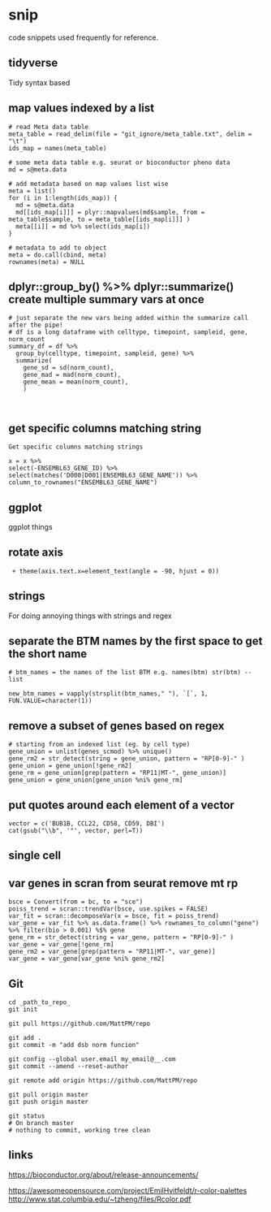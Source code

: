 # snip
code snippets used frequently for reference. 

## tidyverse 

Tidy syntax based 

## map values indexed by a list 
```{r}
# read Meta data table
meta_table = read_delim(file = "git_ignore/meta_table.txt", delim = "\t")
ids_map = names(meta_table)

# some meta data table e.g. seurat or bioconductor pheno data 
md = s@meta.data

# add metadata based on map values list wise 
meta = list()
for (i in 1:length(ids_map)) {
  md = s@meta.data
  md[[ids_map[i]]] = plyr::mapvalues(md$sample, from = meta_table$sample, to = meta_table[[ids_map[i]]] )
  meta[[i]] = md %>% select(ids_map[i])
} 

# metadata to add to object 
meta = do.call(cbind, meta) 
rownames(meta) = NULL
```

## dplyr::group_by() %>% dplyr::summarize() create multiple summary vars at once
```
# just separate the new vars being added within the summarize call after the pipe! 
# df is a long dataframe with celltype, timepoint, sampleid, gene, norm_count 
summary_df = df %>% 
  group_by(celltype, timepoint, sampleid, gene) %>% 
  summarize(
    gene_sd = sd(norm_count),
    gene_mad = mad(norm_count), 
    gene_mean = mean(norm_count), 
    ) 
    
  
```

## get specific columns matching string 

```{r}
Get specific columns matching strings 

x = x %>%
select(-ENSEMBL63_GENE_ID) %>% 
select(matches('D000|D001|ENSEMBL63_GENE_NAME')) %>% 
column_to_rownames("ENSEMBL63_GENE_NAME") 

```

## ggplot 

ggplot things 

## rotate axis 
```{r}
 + theme(axis.text.x=element_text(angle = -90, hjust = 0))
```



## strings 

For doing annoying things with strings and regex 

## separate the BTM names by the first space to get the short name 

```
# btm_names = the names of the list BTM e.g. names(btm) str(btm) -- list 

new_btm_names = vapply(strsplit(btm_names," "), `[`, 1, FUN.VALUE=character(1))
```

## remove a subset of genes based on regex 
```{r}
# starting from an indexed list (eg. by cell type) 
gene_union = unlist(genes_scmod) %>% unique()
gene_rm2 = str_detect(string = gene_union, pattern = "RP[0-9]-" )
gene_union = gene_union[!gene_rm2]
gene_rm = gene_union[grep(pattern = "RP11|MT-", gene_union)]
gene_union = gene_union[gene_union %ni% gene_rm]

```

## put quotes around each element of a vector 
```{r}
vector = c('BUB1B, CCL22, CD58, CD59, DBI')
cat(gsub("\\b", '"', vector, perl=T)) 

```


## single cell 


## var genes in scran from seurat remove mt rp

```
bsce = Convert(from = bc, to = "sce")
poiss_trend = scran::trendVar(bsce, use.spikes = FALSE)
var_fit = scran::decomposeVar(x = bsce, fit = poiss_trend)
var_gene = var_fit %>% as.data.frame() %>% rownames_to_column("gene") %>% filter(bio > 0.001) %$% gene
gene_rm = str_detect(string = var_gene, pattern = "RP[0-9]-" )
var_gene = var_gene[!gene_rm]
gene_rm2 = var_gene[grep(pattern = "RP11|MT-", var_gene)]
var_gene = var_gene[var_gene %ni% gene_rm2]
```


## Git 

```
cd _path_to_repo_
git init 

git pull https://github.com/MattPM/repo

git add .
git commit -m "add dsb norm funcion"

git config --global user.email my_email@__.com
git commit --amend --reset-author

git remote add origin https://github.com/MattPM/repo

git pull origin master 
git push origin master 

git status 
# On branch master
# nothing to commit, working tree clean

```

## links 

https://bioconductor.org/about/release-announcements/

https://awesomeopensource.com/project/EmilHvitfeldt/r-color-palettes
http://www.stat.columbia.edu/~tzheng/files/Rcolor.pdf
